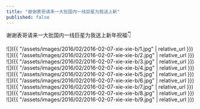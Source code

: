```yaml
---
title: "谢谢表哥请来一大批国内一线巨星为我送上新"
published: false
---
```

谢谢表哥请来一大批国内一线巨星为我送上新年祝福👇



![]({{ "/assets/images/2016/02/2016-02-07-xie-xie-b/1.jpg" | relative_url }})
![]({{ "/assets/images/2016/02/2016-02-07-xie-xie-b/2.jpg" | relative_url }})
![]({{ "/assets/images/2016/02/2016-02-07-xie-xie-b/3.jpg" | relative_url }})
![]({{ "/assets/images/2016/02/2016-02-07-xie-xie-b/4.jpg" | relative_url }})
![]({{ "/assets/images/2016/02/2016-02-07-xie-xie-b/5.jpg" | relative_url }})
![]({{ "/assets/images/2016/02/2016-02-07-xie-xie-b/6.jpg" | relative_url }})
![]({{ "/assets/images/2016/02/2016-02-07-xie-xie-b/7.jpg" | relative_url }})
![]({{ "/assets/images/2016/02/2016-02-07-xie-xie-b/8.jpg" | relative_url }})
![]({{ "/assets/images/2016/02/2016-02-07-xie-xie-b/9.jpg" | relative_url }})
